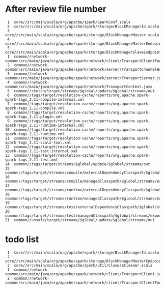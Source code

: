 After review file number
====================
     1	core//src/main/scala/org/apache/spark/SparkConf.scala
     2	core//src/main/scala/org/apache/spark/storage/BlockManagerId.scala
     3	core//src/main/scala/org/apache/spark/storage/BlockManagerMaster.scala
     4	core//src/main/scala/org/apache/spark/storage/BlockManagerMasterEndpoint.scala
     5	core//src/main/scala/org/apache/spark/storage/BlockManagerSlaveEndpoint.scala
     1	common//network-common/src/main/java/org/apache/spark/network/client/TransportClientFactory.java
     2	common//network-common/src/main/java/org/apache/spark/network/server/TransportChannelHandler.java
     3	common//network-common/src/main/java/org/apache/spark/network/server/TransportServer.java
     4	common//network-common/src/main/java/org/apache/spark/network/TransportContext.java
     5	common//sketch/target/streams/$global/update/$global/streams/out
     6	common//tags/target/resolution-cache/reports/org.apache.spark-spark-tags_2.11-compile-internal.xml
     7	common//tags/target/resolution-cache/reports/org.apache.spark-spark-tags_2.11-compile.xml
     8	common//tags/target/resolution-cache/reports/org.apache.spark-spark-tags_2.11-plugin.xml
     9	common//tags/target/resolution-cache/reports/org.apache.spark-spark-tags_2.11-runtime-internal.xml
    10	common//tags/target/resolution-cache/reports/org.apache.spark-spark-tags_2.11-runtime.xml
    11	common//tags/target/resolution-cache/reports/org.apache.spark-spark-tags_2.11-scala-tool.xml
    12	common//tags/target/resolution-cache/reports/org.apache.spark-spark-tags_2.11-test-internal.xml
    13	common//tags/target/resolution-cache/reports/org.apache.spark-spark-tags_2.11-test.xml
    14	common//tags/target/streams/$global/update/$global/streams/out
    15	common//tags/target/streams/compile/externalDependencyClasspath/$global/streams/export
    16	common//tags/target/streams/compile/managedClasspath/$global/streams/export
    17	common//tags/target/streams/runtime/externalDependencyClasspath/$global/streams/export
    18	common//tags/target/streams/runtime/managedClasspath/$global/streams/export
    19	common//tags/target/streams/test/externalDependencyClasspath/$global/streams/export
    20	common//tags/target/streams/test/managedClasspath/$global/streams/export
    21	common//unsafe/target/streams/$global/update/$global/streams/out
todo list 
====================
     1	core//src/main/scala/org/apache/spark/storage/BlockManagerId.scala
     2	core//src/main/scala/org/apache/spark/storage/BlockManagerMasterEndpoint.scala
     3	core//src/main/scala/org/apache/spark/util/ClosureCleaner.scala
     1	common//network-common/src/main/java/org/apache/spark/network/client/TransportClient.java
     2	common//network-common/src/main/java/org/apache/spark/network/client/TransportClientFactory.java
